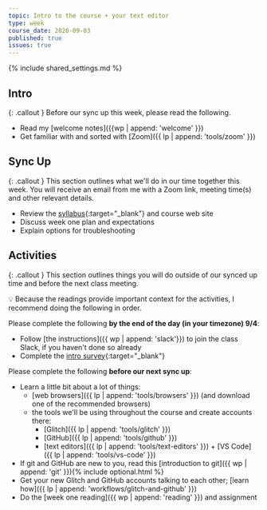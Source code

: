 ```yaml
---
topic: Intro to the course + your text editor
type: week
course_date: 2020-09-03
published: true
issues: true
---
```


{% include shared_settings.md %}

## Intro

{: .callout }
Before our sync up this week, please read the following.

- Read my [welcome notes]({{wp | append: 'welcome' }})
- Get familiar with and sorted with [Zoom]({{ lp | append: 'tools/zoom' }})

## Sync Up

{: .callout }
This section outlines what we'll do in our time together this week. You will receive an email from me with a Zoom link,  meeting time(s) and other relevant details.

- Review the [syllabus](https://docs.google.com/document/d/1ZuXB5erTCGdzSI3VPOQMzFkac8Rp96WEojIBBZY3oJs/edit?usp=sharing){:target="_blank"} and course web site
- Discuss week one plan and expectations
- Explain options for troubleshooting

## Activities

{: .callout }
This section outlines things you will do outside of our synced up time and before the next class meeting.

<span class="emoji">💡</span> Because the readings provide important context for the activities, I recommend doing the following in order.

Please complete the following **by the end of the day (in your timezone) 9/4**:
- Follow [the instructions]({{ wp | append: 'slack'}}) to join the class Slack, if you haven't done so already
- Complete the [intro survey](https://forms.gle/xfWYDSjiP5mgJwnPA){:target="_blank"}

Please complete the following **before our next sync up**:
- Learn a little bit about a lot of things:
    - [web browsers]({{ lp | append: 'tools/browsers' }}) (and download one of the recommended browsers)
    - the tools we'll be using throughout the course and create accounts there:
        - [Glitch]({{ lp | append: 'tools/glitch' }})
        - [GitHub]({{ lp | append: 'tools/github' }})
        - [text editors]({{ lp | append: 'tools/text-editors' }}) + [VS Code]({{ lp | append: 'tools/vs-code' }})
- If git and GitHub are new to you, read this [introduction to git]({{ wp | append: 'git' }}){% include optional.html %}
- Get your new Glitch and GitHub accounts talking to each other; [learn how]({{ lp | append: 'workflows/glitch-and-github' }})
- Do the [week one reading]({{ wp | append: 'reading' }}) and assignment

